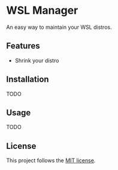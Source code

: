 # WSL Manager

An easy way to maintain your WSL distros.

## Features

- Shrink your distro

## Installation

TODO

## Usage

TODO


## License

This project follows the [MIT license](LICENSE.md).